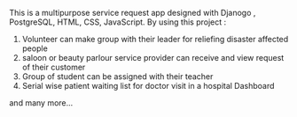 This is a multipurpose service request app designed with Djanogo , PostgreSQL, HTML, CSS, JavaScript.
By using this project :

1. Volunteer can make group with their leader for reliefing disaster affected people
2. saloon or beauty parlour service provider can receive and view request of their customer
3. Group of student can be assigned with their teacher
4. Serial wise patient waiting list for doctor visit in a hospital Dashboard

and many more...

